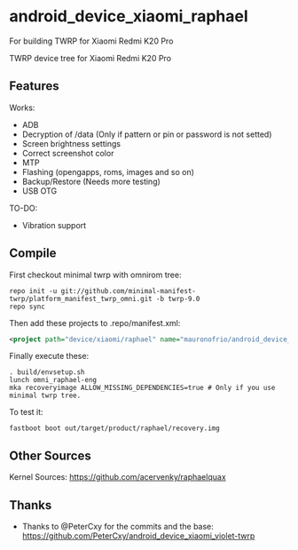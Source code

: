 # android_device_xiaomi_raphael
For building TWRP for Xiaomi Redmi K20 Pro

TWRP device tree for Xiaomi Redmi K20 Pro

## Features

Works:

- ADB
- Decryption of /data (Only if pattern or pin or password is not setted)
- Screen brightness settings
- Correct screenshot color
- MTP
- Flashing (opengapps, roms, images and so on)
- Backup/Restore (Needs more testing)
- USB OTG


TO-DO:

- Vibration support

## Compile

First checkout minimal twrp with omnirom tree:

```
repo init -u git://github.com/minimal-manifest-twrp/platform_manifest_twrp_omni.git -b twrp-9.0
repo sync
```

Then add these projects to .repo/manifest.xml:

```xml
<project path="device/xiaomi/raphael" name="mauronofrio/android_device_xiaomi_raphael" remote="github" revision="android-9.0" />
```

Finally execute these:

```
. build/envsetup.sh
lunch omni_raphael-eng
mka recoveryimage ALLOW_MISSING_DEPENDENCIES=true # Only if you use minimal twrp tree.
```

To test it:

```
fastboot boot out/target/product/raphael/recovery.img
```

## Other Sources

Kernel Sources: https://github.com/acervenky/raphaelquax

## Thanks

- Thanks to @PeterCxy for the commits and the base: https://github.com/PeterCxy/android_device_xiaomi_violet-twrp
